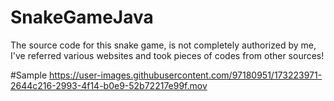 # SnakeGameJava
 The source code for this snake game, is not completely authorized by me, I've referred various websites and took pieces of codes from other sources!


#Sample
https://user-images.githubusercontent.com/97180951/173223971-2644c216-2993-4f14-b0e9-52b72217e99f.mov
